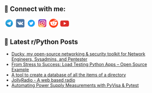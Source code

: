 ## 🔎 Connect with me:
[<img src="https://github.com/bullbesh/bullbesh/blob/main/images/Telegram.png" width="32" height="32" />](https://t.me/bullbesh)
[<img src="https://github.com/bullbesh/bullbesh/blob/main/images/VK.png" width="32" height="32" />](https://vk.com/bullbesh)
[<img src="https://github.com/bullbesh/bullbesh/blob/main/images/Twitter.png" width="32" height="32" />](https://twitter.com/bullbesh1)
[<img src="https://github.com/bullbesh/bullbesh/blob/main/images/Instagram.png" width="32" height="32" />](https://www.instagram.com/bullbesh)
[<img src="https://github.com/bullbesh/bullbesh/blob/main/images/Reddit.png" width="32" height="32" />](https://www.reddit.com/user/bullbesh)
[<img src="https://github.com/bullbesh/bullbesh/blob/main/images/YouTube.png" width="32" height="32" />](https://www.youtube.com/channel/UCtfjRs6uzgq5mfm8S06WTcg)

## 📕 Latest r/Python Posts
<!-- BLOG-POST-LIST:START -->
- [Ducky, my open-source networking &amp; security toolkit for Network Engineers, Sysadmins, and Pentester](https://www.reddit.com/r/Python/comments/1na61l2/ducky_my_opensource_networking_security_toolkit/)
- [From Stress to Success: Load Testing Python Apps – Open Source Example](https://www.reddit.com/r/Python/comments/1na5fk2/from_stress_to_success_load_testing_python_apps/)
- [A tool to create a database of all the items of a directory](https://www.reddit.com/r/Python/comments/1na5fiq/a_tool_to_create_a_database_of_all_the_items_of_a/)
- [JollyRadio - A web based radio](https://www.reddit.com/r/Python/comments/1na21zu/jollyradio_a_web_based_radio/)
- [Automating Power Supply Measurements with PyVisa &amp; Pytest](https://www.reddit.com/r/Python/comments/1n9urtc/automating_power_supply_measurements_with_pyvisa/)
<!-- BLOG-POST-LIST:END -->
